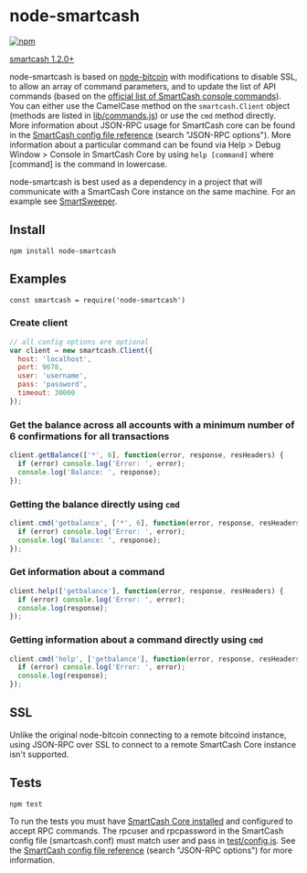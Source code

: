# node-smartcash
[![npm](https://img.shields.io/badge/npm-1.1.1-blue.svg)](https://npmjs.org/package/node-smartcash)

[smartcash 1.2.0+](https://github.com/SmartCash/Core-Smart/releases)

node-smartcash is based on [node-bitcoin](https://github.com/freewil/node-bitcoin) with modifications to disable SSL, to allow an array of command parameters, and to update the list of API commands (based on the [official list of SmartCash console commands](https://smartcash.freshdesk.com/support/solutions/articles/35000027144-debug-console-command-line)). You can either use the CamelCase method on the `smartcash.Client` object (methods are listed in [lib/commands.js](/lib/commands.js)) or use the `cmd` method directly. More information about JSON-RPC usage for SmartCash core can be found in the [SmartCash config file reference](https://smartcash.freshdesk.com/support/solutions/articles/35000038702-smartcash-conf-configuration-file) (search "JSON-RPC options"). More information about a particular command can be found via Help > Debug Window > Console in SmartCash Core by using `help [command]` where [command] is the command in lowercase.

node-smartcash is best used as a dependency in a project that will communicate with a SmartCash Core instance on the same machine. For an example see [SmartSweeper](https://github.com/swiftlettech/smart-sweeper).

## Install

`npm install node-smartcash`

## Examples

`const smartcash = require('node-smartcash')`

### Create client
```js
// all config options are optional
var client = new smartcash.Client({
  host: 'localhost',
  port: 9678,
  user: 'username',
  pass: 'password',
  timeout: 30000
});
```

### Get the balance across all accounts with a minimum number of 6 confirmations for all transactions

```js
client.getBalance(['*', 6], function(error, response, resHeaders) {
  if (error) console.log('Error: ', error);
  console.log('Balance: ', response);
});
```
### Getting the balance directly using `cmd`

```js
client.cmd('getbalance', ['*', 6], function(error, response, resHeaders){
  if (error) console.log('Error: ', error);
  console.log('Balance: ', response);
});
```

### Get information about a command

```js
client.help(['getbalance'], function(error, response, resHeaders) {
  if (error) console.log('Error: ', error);
  console.log(response);
});
```
### Getting information about a command directly using `cmd`

```js
client.cmd('help', ['getbalance'], function(error, response, resHeaders){
  if (error) console.log('Error: ', error);
  console.log(response);
});
```

## SSL

Unlike the original node-bitcoin connecting to a remote bitcoind instance, using JSON-RPC over SSL to connect to a remote SmartCash Core instance isn't supported.


## Tests

`npm test`

To run the tests you must have [SmartCash Core installed](https://smartcash.cc/wallets/) and configured to accept RPC commands. The rpcuser and rpcpassword in the SmartCash config file (smartcash.conf) must match user and pass in [test/config.js](test/config.js). See the [SmartCash config file reference](https://smartcash.freshdesk.com/support/solutions/articles/35000038702-smartcash-conf-configuration-file) (search "JSON-RPC options") for more information.
